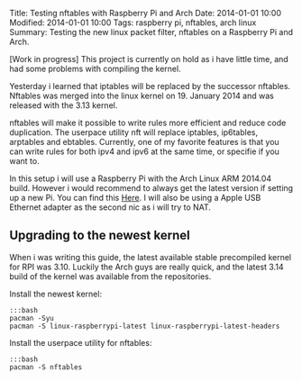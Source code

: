 Title: Testing nftables with Raspberry Pi and Arch
Date: 2014-01-01 10:00
Modified: 2014-01-01 10:00
Tags: raspberry pi, nftables, arch linux
Summary: Testing the new linux packet filter, nftables on a Raspberry Pi and Arch.

[Work in progress]
This project is currently on hold as i have little time, and had some problems with compiling the kernel.

Yesterday i learned that iptables will be replaced by the successor nftables. Nftables was merged into the linux kernel on 19. January 2014 and was released with the 3.13 kernel.

nftables will make it possible to write rules more efficient and reduce code duplication. The userpace utility nft will replace iptables, ip6tables, arptables and ebtables.
Currently, one of my favorite features is that you can write rules for both ipv4 and ipv6 at the same time, or specifie if you want to.

In this setup i will use a Raspberry Pi with the Arch Linux ARM 2014.04 build. However i would recommend to always get the latest version if setting up a new Pi. You can find this [Here](http://archlinuxarm.org/platforms/armv6/raspberry-pi). I will also be using a Apple USB Ethernet adapter as the second nic as i will try to NAT.


## Upgrading to the newest kernel
When i was writing this guide, the latest available stable precompiled kernel for RPI was 3.10. Luckily the Arch guys are really quick, and the latest 3.14 build of the kernel was available from the repositories.

Install the newest kernel:
    
    :::bash
    pacman -Syu
    pacman -S linux-raspberrypi-latest linux-raspberrypi-latest-headers


Install the userpace utility for nftables:
    
    :::bash
    pacman -S nftables
    




